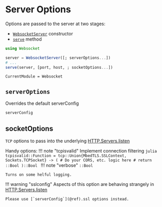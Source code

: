 # Server Options

Options are passed to the server at two stages:
- [`WebsocketServer`](@ref) constructor
- [`serve`](@ref) method
```julia
using Websocket

server = WebsocketServer([; serverOptions...])
# ...
serve(server, [port, host, ; socketOptions...])
```
```@meta
CurrentModule = Websocket
```
## `serverOptions`
Overrides the default serverConfig
```@docs
serverConfig
```

## socketOptions
`TCP` options to pass into the underlying [HTTP.Servers.listen](https://juliaweb.github.io/HTTP.jl/stable/public_interface/#Server-/-Handlers-1)

Handy options:
!!! note "tcpisvalid"
    Implement connection filtering 
    ```julia
        tcpisvalid::Function = tcp::Union{MbedTLS.SSLContext, Sockets.TCPSocket} -> (
            # Do your CORS, etc. logic here
            # return ::Bool
        )::Bool
    ```
!!! note "verbose"
    `::Bool`

    Turns on some helful logging.

!!! warning "sslconfig"
    Aspects of this option are behaving strangely in [HTTP.Servers.listen](https://juliaweb.github.io/HTTP.jl/stable/public_interface/#Server-/-Handlers-1)

    Please use [`serverConfig`](@ref).ssl options instead.